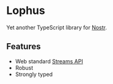 # Lophus

Yet another TypeScript library for [Nostr][nostr].

## Features
- Web standard [Streams API][streams-api]
- Robust
- Strongly typed

[nostr]: https://nostr.com
[streams-api]: https://developer.mozilla.org/en-US/docs/Web/API/Streams_API
